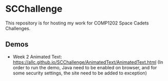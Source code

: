 # SCChallenge

This repository is for hosting my work for COMP1202 Space Cadets Challenges.

## Demos
* Week 2 Animated Text: <https://allc.github.io/SCChallenge/AnimatedText/AnimatedText.html> (In order to run the demo, Java need to be enabled on browser, and for some security settings, the site need to be added to exception)